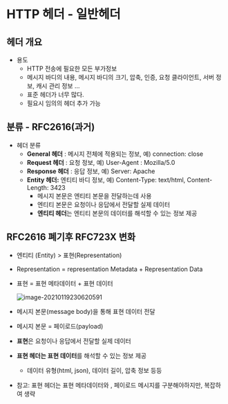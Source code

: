 # HTTP 헤더 - 일반헤더

## 헤더 개요

* 용도
  * HTTP 전송에 필요한 모든 부가정보
  * 메시지 바디의 내용, 메시지 바디의 크기, 압축, 인증, 요청 클라이언트, 서버 정보, 캐시 관리 정보 ...
  * 표준 헤더가 너무 많다.
  * 필요시 임의의 헤더 추가 가능



## 분류 - RFC2616(과거)

* 헤더 분류
  * **General 헤더** : 메시지 전체에 적용되는 정보, 예) connection: close
  * **Request 헤더** : 요청 정보, 예) User-Agent : Mozilla/5.0
  * **Response 헤더** : 응답 정보, 예) Server: Apache
  * **Entity 헤더:** 엔티티 바디 정보, 예) Content-Type: text/html, Content-Length: 3423
    * 메시지 본문은 엔티티 본문을 전달하는데 사용
    * 엔티티 본문은 요청이나 응답에서 전달할 실제 데이터
    * **엔티티 헤더**는 엔티티 본문의 데이터를 해석할 수 있는 정보 제공



## RFC2616 폐기후 RFC723X 변화

* 엔티티 (Entity) > 표현(Representation)

* Representation = representation Metadata + Representation Data

* 표현 = 표현 메타데이터 + 표현 데이터

  ![image-20210119230620591](http://www.jimbae.com:59005/image/56)

* 메시지 본문(message body)을 통해 표현 데이터 전달
* 메시지 본문 = 페이로드(payload)
* **표현**은 요청이나 응답에서 전달할 실제 데이터
* **표현 헤더는 표현 데이터**를 해석할 수 있는 정보 제공
  * 데이터 유형(html, json), 데이터 길이, 압축 정보 등등
* 참고: 표현 헤더는 표현 메타데이터와 , 페이로드 메시지를 구분해야하지만, 복잡하여 생략